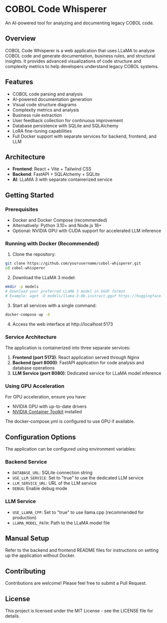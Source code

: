 
# COBOL Code Whisperer

An AI-powered tool for analyzing and documenting legacy COBOL code.

## Overview

COBOL Code Whisperer is a web application that uses LLaMA to analyze COBOL code and generate documentation, business rules, and structural insights. It provides advanced visualizations of code structure and complexity metrics to help developers understand legacy COBOL systems.

## Features

- COBOL code parsing and analysis
- AI-powered documentation generation
- Visual code structure diagrams
- Complexity metrics and analysis
- Business rule extraction
- User feedback collection for continuous improvement
- Database persistence with SQLite and SQLAlchemy
- LoRA fine-tuning capabilities
- Full Docker support with separate services for backend, frontend, and LLM

## Architecture

- **Frontend**: React + Vite + Tailwind CSS
- **Backend**: FastAPI + SQLAlchemy + SQLite
- **AI**: LLaMA 3 with separate containerized service

## Getting Started

### Prerequisites

- Docker and Docker Compose (recommended)
- Alternatively: Python 3.10+ and Node.js 18+
- Optional: NVIDIA GPU with CUDA support for accelerated LLM inference

### Running with Docker (Recommended)

1. Clone the repository:
```bash
git clone https://github.com/yourusername/cobol-whisperer.git
cd cobol-whisperer
```

2. Download the LLaMA 3 model:
```bash
mkdir -p models
# Download your preferred LLaMA 3 model in GGUF format
# Example: wget -O models/llama-3-8b-instruct.gguf https://huggingface.co/TheBloke/Llama-3-8B-Instruct-GGUF/resolve/main/llama-3-8b-instruct.Q5_K_M.gguf
```

3. Start all services with a single command:
```bash
docker-compose up -d
```

4. Access the web interface at http://localhost:5173

### Service Architecture

The application is containerized into three separate services:

1. **Frontend (port 5173)**: React application served through Nginx
2. **Backend (port 8000)**: FastAPI application for code analysis and database operations
3. **LLM Service (port 8080)**: Dedicated service for LLaMA model inference

### Using GPU Acceleration

For GPU acceleration, ensure you have:
- NVIDIA GPU with up-to-date drivers
- [NVIDIA Container Toolkit](https://docs.nvidia.com/datacenter/cloud-native/container-toolkit/install-guide.html) installed

The docker-compose.yml is configured to use GPU if available.

## Configuration Options

The application can be configured using environment variables:

### Backend Service
- `DATABASE_URL`: SQLite connection string
- `USE_LLM_SERVICE`: Set to "true" to use the dedicated LLM service
- `LLM_SERVICE_URL`: URL of the LLM service
- `DEBUG`: Enable debug mode

### LLM Service
- `USE_LLAMA_CPP`: Set to "true" to use llama.cpp (recommended for production)
- `LLAMA_MODEL_PATH`: Path to the LLaMA model file

## Manual Setup

Refer to the backend and frontend README files for instructions on setting up the application without Docker.

## Contributing

Contributions are welcome! Please feel free to submit a Pull Request.

## License

This project is licensed under the MIT License - see the LICENSE file for details.
